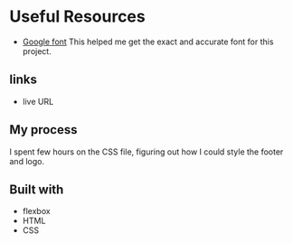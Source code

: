 
# Useful Resources

- [Google font](www.Googlefont.com) This helped me get the exact and accurate font for this project.

## links

- live URL []()

## My process 
  
  I spent few hours on the CSS file, figuring out how I could style the footer and logo.

## Built with 

- flexbox
- HTML
- CSS
